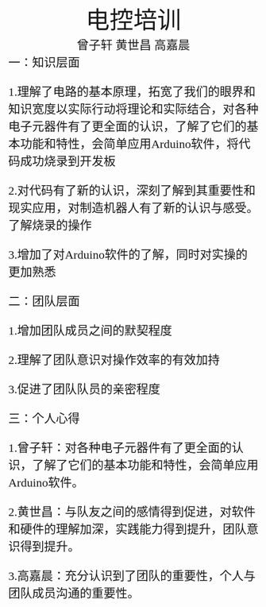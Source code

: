 #
<center><font face ="楷体" size=300> 电控培训</font></center>

<center><font  face="楷体" size=5>曾子轩 黄世昌 高嘉晨</font></center>
<font face="楷体" size=5>一：知识层面

1.理解了电路的基本原理，拓宽了我们的眼界和知识宽度以实际行动将理论和实际结合，对各种电子元器件有了更全面的认识，了解了它们的基本功能和特性，会简单应用Arduino软件，将代码成功烧录到开发板 

2.对代码有了新的认识，深刻了解到其重要性和现实应用，对制造机器人有了新的认识与感受。了解烧录的操作

3.增加了对Arduino软件的了解，同时对实操的更加熟悉

<font face="楷体" size=5>二：团队层面

1.增加团队成员之间的默契程度

2.理解了团队意识对操作效率的有效加持

3.促进了团队队员的亲密程度

<font face="楷体" size=5>三：个人心得
 
 1.曾子轩：对各种电子元器件有了更全面的认识，了解了它们的基本功能和特性，会简单应用Arduino软件。

 2.黄世昌：与队友之间的感情得到促进，对软件和硬件的理解加深，实践能力得到提升，团队意识得到提升。

 3.高嘉晨：充分认识到了团队的重要性，个人与团队成员沟通的重要性。

